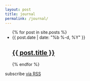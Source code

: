 ```yaml
---
layout: post
title: journal
permalink: /journal/
---
```

<div class="post-box">
	<ul class="post-list">
    {% for post in site.posts %}
    	<li>
        	<span class="post-meta">{{ post.date | date: "%b %-d, %Y" }}</span>
        	<h2>
          <a class="post-link" href="{{ post.url | prepend: site.baseurl }}">{{ post.title }}</a>
        </h2>
        </li>
    {% endfor %}
  </div>
  <p class="rss-subscribe">subscribe <a href="{{ "/feed.xml" | prepend: site.baseurl }}">via RSS</a></p>
